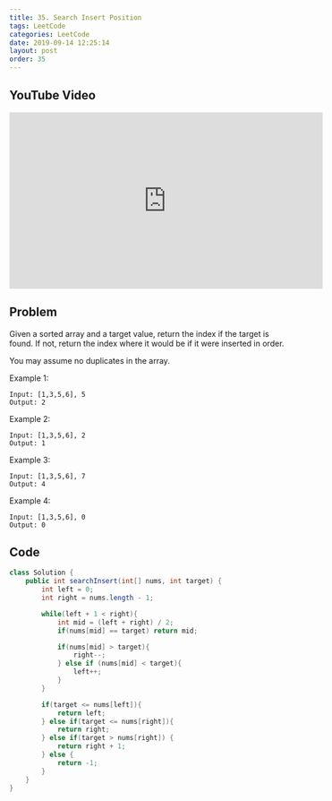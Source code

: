 ```yaml
---
title: 35. Search Insert Position
tags: LeetCode
categories: LeetCode
date: 2019-09-14 12:25:14
layout: post
order: 35
---
```


## YouTube Video

<iframe width="560" height="315" src="https://www.youtube.com/embed/W15LJZqpnfM" frameborder="0" allow="accelerometer; autoplay; encrypted-media; gyroscope; picture-in-picture" allowfullscreen></iframe>

## Problem

Given a sorted array and a target value, return the index if the target is found. If not, return the index where it would be if it were inserted in order.

You may assume no duplicates in the array.

Example 1:

```
Input: [1,3,5,6], 5
Output: 2
```

Example 2:

```
Input: [1,3,5,6], 2
Output: 1
```

Example 3:

```
Input: [1,3,5,6], 7
Output: 4
```

Example 4:

```
Input: [1,3,5,6], 0
Output: 0
```

## Code

```java
class Solution {
    public int searchInsert(int[] nums, int target) {
        int left = 0;
        int right = nums.length - 1;

        while(left + 1 < right){
            int mid = (left + right) / 2;
            if(nums[mid] == target) return mid;

            if(nums[mid] > target){
                right--;
            } else if (nums[mid] < target){
                left++;
            }
        }

        if(target <= nums[left]){
            return left;
        } else if(target <= nums[right]){
            return right;
        } else if(target > nums[right]) {
            return right + 1;
        } else {
            return -1;
        }
    }
}
```
